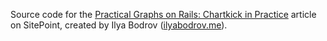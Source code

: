 Source code for the [Practical Graphs on Rails: Chartkick in Practice](https://www.sitepoint.com/graphs-on-rails-chartkick-in-practice/) article on
SitePoint,
created by Ilya Bodrov ([ilyabodrov.me](http://ilyabodrov.me)).